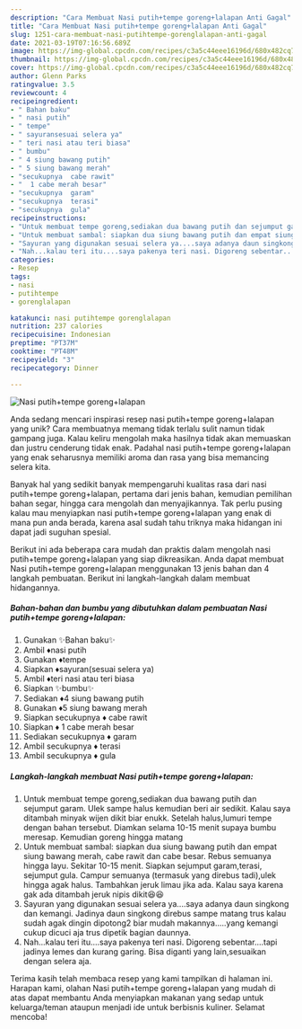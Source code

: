 ```yaml
---
description: "Cara Membuat Nasi putih+tempe goreng+lalapan Anti Gagal"
title: "Cara Membuat Nasi putih+tempe goreng+lalapan Anti Gagal"
slug: 1251-cara-membuat-nasi-putihtempe-gorenglalapan-anti-gagal
date: 2021-03-19T07:16:56.689Z
image: https://img-global.cpcdn.com/recipes/c3a5c44eee16196d/680x482cq70/nasi-putihtempe-gorenglalapan-foto-resep-utama.jpg
thumbnail: https://img-global.cpcdn.com/recipes/c3a5c44eee16196d/680x482cq70/nasi-putihtempe-gorenglalapan-foto-resep-utama.jpg
cover: https://img-global.cpcdn.com/recipes/c3a5c44eee16196d/680x482cq70/nasi-putihtempe-gorenglalapan-foto-resep-utama.jpg
author: Glenn Parks
ratingvalue: 3.5
reviewcount: 4
recipeingredient:
- " Bahan baku"
- " nasi putih"
- " tempe"
- " sayuransesuai selera ya"
- " teri nasi atau teri biasa"
- " bumbu"
- " 4 siung bawang putih"
- " 5 siung bawang merah"
- "secukupnya  cabe rawit"
- "  1 cabe merah besar"
- "secukupnya  garam"
- "secukupnya  terasi"
- "secukupnya  gula"
recipeinstructions:
- "Untuk membuat tempe goreng,sediakan dua bawang putih dan sejumput garam. Ulek sampe halus kemudian beri air sedikit. Kalau saya ditambah minyak wijen dikit biar enukk. Setelah halus,lumuri tempe dengan bahan tersebut. Diamkan selama 10-15 menit supaya bumbu meresap. Kemudian goreng hingga matang"
- "Untuk membuat sambal: siapkan dua siung bawang putih dan empat siung bawang merah, cabe rawit dan cabe besar. Rebus semuanya hingga layu. Sekitar 10-15 menit. Siapkan sejumput garam,terasi, sejumput gula. Campur semuanya (termasuk yang direbus tadi),ulek hingga agak halus. Tambahkan jeruk limau jika ada. Kalau saya karena gak ada ditambah jeruk nipis dikit😆😆"
- "Sayuran yang digunakan sesuai selera ya....saya adanya daun singkong dan kemangi. Jadinya daun singkong direbus sampe matang trus kalau sudah agak dingin dipotong2 biar mudah makannya.....yang kemangi cukup dicuci aja trus dipetik bagian daunnya."
- "Nah...kalau teri itu....saya pakenya teri nasi. Digoreng sebentar....tapi jadinya lemes dan kurang garing. Bisa diganti yang lain,sesuaikan dengan selera aja."
categories:
- Resep
tags:
- nasi
- putihtempe
- gorenglalapan

katakunci: nasi putihtempe gorenglalapan 
nutrition: 237 calories
recipecuisine: Indonesian
preptime: "PT37M"
cooktime: "PT48M"
recipeyield: "3"
recipecategory: Dinner

---
```



![Nasi putih+tempe goreng+lalapan](https://img-global.cpcdn.com/recipes/c3a5c44eee16196d/680x482cq70/nasi-putihtempe-gorenglalapan-foto-resep-utama.jpg)

Anda sedang mencari inspirasi resep nasi putih+tempe goreng+lalapan yang unik? Cara membuatnya memang tidak terlalu sulit namun tidak gampang juga. Kalau keliru mengolah maka hasilnya tidak akan memuaskan dan justru cenderung tidak enak. Padahal nasi putih+tempe goreng+lalapan yang enak seharusnya memiliki aroma dan rasa yang bisa memancing selera kita.

Banyak hal yang sedikit banyak mempengaruhi kualitas rasa dari nasi putih+tempe goreng+lalapan, pertama dari jenis bahan, kemudian pemilihan bahan segar, hingga cara mengolah dan menyajikannya. Tak perlu pusing kalau mau menyiapkan nasi putih+tempe goreng+lalapan yang enak di mana pun anda berada, karena asal sudah tahu triknya maka hidangan ini dapat jadi suguhan spesial.




Berikut ini ada beberapa cara mudah dan praktis dalam mengolah nasi putih+tempe goreng+lalapan yang siap dikreasikan. Anda dapat membuat Nasi putih+tempe goreng+lalapan menggunakan 13 jenis bahan dan 4 langkah pembuatan. Berikut ini langkah-langkah dalam membuat hidangannya.

<!--inarticleads1-->

##### Bahan-bahan dan bumbu yang dibutuhkan dalam pembuatan Nasi putih+tempe goreng+lalapan:

1. Gunakan  ✨Bahan baku✨
1. Ambil  ♦nasi putih
1. Gunakan  ♦tempe
1. Siapkan  ♦sayuran(sesuai selera ya)
1. Ambil  ♦teri nasi atau teri biasa
1. Siapkan  ✨bumbu✨
1. Sediakan  ♦4 siung bawang putih
1. Gunakan  ♦5 siung bawang merah
1. Siapkan secukupnya ♦ cabe rawit
1. Siapkan  ♦ 1 cabe merah besar
1. Sediakan secukupnya ♦ garam
1. Ambil secukupnya ♦ terasi
1. Ambil secukupnya ♦ gula




<!--inarticleads2-->

##### Langkah-langkah membuat Nasi putih+tempe goreng+lalapan:

1. Untuk membuat tempe goreng,sediakan dua bawang putih dan sejumput garam. Ulek sampe halus kemudian beri air sedikit. Kalau saya ditambah minyak wijen dikit biar enukk. Setelah halus,lumuri tempe dengan bahan tersebut. Diamkan selama 10-15 menit supaya bumbu meresap. Kemudian goreng hingga matang
1. Untuk membuat sambal: siapkan dua siung bawang putih dan empat siung bawang merah, cabe rawit dan cabe besar. Rebus semuanya hingga layu. Sekitar 10-15 menit. Siapkan sejumput garam,terasi, sejumput gula. Campur semuanya (termasuk yang direbus tadi),ulek hingga agak halus. Tambahkan jeruk limau jika ada. Kalau saya karena gak ada ditambah jeruk nipis dikit😆😆
1. Sayuran yang digunakan sesuai selera ya....saya adanya daun singkong dan kemangi. Jadinya daun singkong direbus sampe matang trus kalau sudah agak dingin dipotong2 biar mudah makannya.....yang kemangi cukup dicuci aja trus dipetik bagian daunnya.
1. Nah...kalau teri itu....saya pakenya teri nasi. Digoreng sebentar....tapi jadinya lemes dan kurang garing. Bisa diganti yang lain,sesuaikan dengan selera aja.




Terima kasih telah membaca resep yang kami tampilkan di halaman ini. Harapan kami, olahan Nasi putih+tempe goreng+lalapan yang mudah di atas dapat membantu Anda menyiapkan makanan yang sedap untuk keluarga/teman ataupun menjadi ide untuk berbisnis kuliner. Selamat mencoba!

